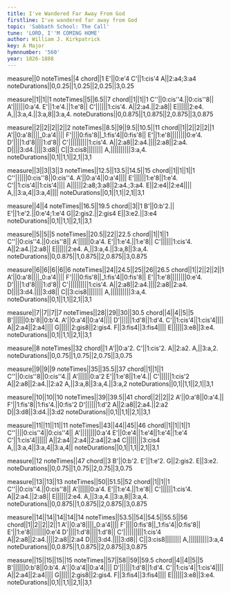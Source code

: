 ```yaml
---
title: I've Wandered Far Away From God
firstline: I've wandered far away from God
topic: 'Sabbath School: The Call'
tune: 'LORD, I''M COMING HOME'
author: William J. Kirkpatrick
key: A Major
hymnnumber: '560'
year: 1826-1888
---
```

measure||0
noteTimes||4
chord||1
E'||0:e'4
C'||1:cis'4
A||2:a4;3:a4
noteDurations||0,0.25||1,0.25||2,0.25||3,0.25

measure||1||1||1
noteTimes||5||6.5||7
chord||1||1||1
C''||0:cis''4.||0:cis''8||
A'||||||0:a'4.
E'||1:e'4.||1:e'8||
C'||||||1:cis'4.
A||2:a4.||2:a8||
E||||||2:e4.
A,||3:a,4.||3:a,8||3:a,4.
noteDurations||0,0.875||1,0.875||2,0.875||3,0.875

measure||2||2||2||2||2
noteTimes||8.5||9||9.5||10.5||11
chord||1||2||2||2||1
A'||0:a'8||||_0:a'4||||
F'||||0:fis'8||_1:fis'4||0:fis'8||
E'||1:e'8||||||||0:e'4.
D'||||1:d'8||||1:d'8||
C'||||||||||1:cis'4.
A||2:a8||2:a4.||||2:a8||2:a4.
D||||3:d4.||||3:d8||
C||3:cis8||||||||
A,||||||||||3:a,4.
noteDurations||0,1||1,1||2,1||3,1

measure||3||3||3||3
noteTimes||12.5||13.5||14.5||15
chord||1||1||1||1
C''||||||0:cis''8||0:cis''4.
A'||0:a'4||0:a'4||||
E'||||||1:e'8||1:e'4.
C'||1:cis'4||1:cis'4||||
A||||||2:a8;3:a8||2:a4.;3:a4.
E||2:e4||2:e4||||
A,||3:a,4||3:a,4||||
noteDurations||0,1||1,1||2,1||3,1

measure||4||4
noteTimes||16.5||19.5
chord||3||1
B'||0:b'2.||
E'||1:e'2.||0:e'4;1:e'4
G||2:gis2.||2:gis4
E||3:e2.||3:e4
noteDurations||0,1||1,1||2,1||3,1

measure||5||5||5
noteTimes||20.5||22||22.5
chord||1||1||1
C''||0:cis''4.||0:cis''8||
A'||||||0:a'4.
E'||1:e'4.||1:e'8||
C'||||||1:cis'4.
A||2:a4.||2:a8||
E||||||2:e4.
A,||3:a,4.||3:a,8||3:a,4.
noteDurations||0,0.875||1,0.875||2,0.875||3,0.875

measure||6||6||6||6||6
noteTimes||24||24.5||25||26||26.5
chord||1||2||2||2||1
A'||0:a'8||||_0:a'4||||
F'||||0:fis'8||_1:fis'4||0:fis'8||
E'||1:e'8||||||||0:e'4.
D'||||1:d'8||||1:d'8||
C'||||||||||1:cis'4.
A||2:a8||2:a4.||||2:a8||2:a4.
D||||3:d4.||||3:d8||
C||3:cis8||||||||
A,||||||||||3:a,4.
noteDurations||0,1||1,1||2,1||3,1

measure||7||7||7||7
noteTimes||28||29||30||30.5
chord||4||4||5||5
B'||||||0:b'8||0:b'4.
A'||0:a'4||0:a'4||||
D'||||||1:d'8||1:d'4.
C'||1:cis'4||1:cis'4||||
A||2:a4||2:a4||||
G||||||2:gis8||2:gis4.
F||3:fis4||3:fis4||||
E||||||3:e8||3:e4.
noteDurations||0,1||1,1||2,1||3,1

measure||8
noteTimes||32
chord||1
A'||0:a'2.
C'||1:cis'2.
A||2:a2.
A,||3:a,2.
noteDurations||0,0.75||1,0.75||2,0.75||3,0.75

measure||9||9||9
noteTimes||35||35.5||37
chord||1||1||1
C''||0:cis''8||0:cis''4.||
A'||||||0:a'2
E'||1:e'8||1:e'4.||
C'||||||1:cis'2
A||2:a8||2:a4.||2:a2
A,||3:a,8||3:a,4.||3:a,2
noteDurations||0,1||1,1||2,1||3,1

measure||10||10||10
noteTimes||39||39.5||41
chord||2||2||2
A'||0:a'8||0:a'4.||
F'||1:fis'8||1:fis'4.||0:fis'2
D'||||||1:d'2
A||2:a8||2:a4.||2:a2
D||3:d8||3:d4.||3:d2
noteDurations||0,1||1,1||2,1||3,1

measure||11||11||11||11
noteTimes||43||44||45||46
chord||1||1||1||1
C''||||0:cis''4||0:cis''4||
A'||||||||0:a'4
E'||0:e'4||1:e'4||1:e'4||1:e'4
C'||1:cis'4||||||
A||2:a4||2:a4||2:a4||2:a4
C||||||||3:cis4
A,||3:a,4||3:a,4||3:a,4||
noteDurations||0,1||1,1||2,1||3,1

measure||12
noteTimes||47
chord||3
B'||0:b'2.
E'||1:e'2.
G||2:gis2.
E||3:e2.
noteDurations||0,0.75||1,0.75||2,0.75||3,0.75

measure||13||13||13
noteTimes||50||51.5||52
chord||1||1||1
C''||0:cis''4.||0:cis''8||
A'||||||0:a'4.
E'||1:e'4.||1:e'8||
C'||||||1:cis'4.
A||2:a4.||2:a8||
E||||||2:e4.
A,||3:a,4.||3:a,8||3:a,4.
noteDurations||0,0.875||1,0.875||2,0.875||3,0.875

measure||14||14||14||14||14
noteTimes||53.5||54||54.5||55.5||56
chord||1||2||2||2||1
A'||0:a'8||||_0:a'4||||
F'||||0:fis'8||_1:fis'4||0:fis'8||
E'||1:e'8||||||||0:e'4
D'||||1:d'8||||1:d'8||
C'||||||||||1:cis'4
A||2:a8||2:a4.||||2:a8||2:a4
D||||3:d4.||||3:d8||
C||3:cis8||||||||
A,||||||||||3:a,4
noteDurations||0,0.875||1,0.875||2,0.875||3,0.875

measure||15||15||15||15
noteTimes||57||58||59||59.5
chord||4||4||5||5
B'||||||0:b'8||0:b'4.
A'||0:a'4||0:a'4||||
D'||||||1:d'8||1:d'4.
C'||1:cis'4||1:cis'4||||
A||2:a4||2:a4||||
G||||||2:gis8||2:gis4.
F||3:fis4||3:fis4||||
E||||||3:e8||3:e4.
noteDurations||0,1||1,1||2,1||3,1

